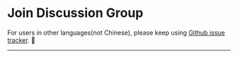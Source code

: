 # Join Discussion Group

For users in other languages(not Chinese), please keep using [Github issue tracker](https://github.com/ly525/luban-h5/issues). 🤟

---

<Vssue issueId="11" />